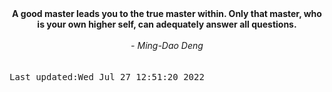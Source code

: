 
<div align="center"><b><span>A good master leads you to the true master within. Only that master, who is your own higher self, can adequately answer all questions.</span></b><br><br><i> - Ming-Dao Deng</i></div>
<br><br><kbd>Last updated:Wed Jul 27 12:51:20 2022</kbd>
